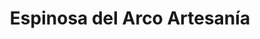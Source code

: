 ---
title: "Espinosa del Arco Artesanía"
url: /toledo/espinosa-del-arco-artesania/
shop: Andenken
---